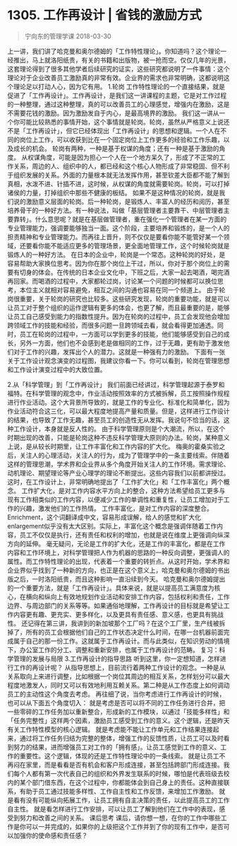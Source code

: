 # 1305. 工作再设计 | 省钱的激励方式
> 宁向东的管理学课
2018-03-30

上一讲，我们讲了哈克曼和奥尔德姆的「工作特性理论」。你知道吗？这个理论一经推出，马上就洛阳纸贵，有关的书籍和出版物，被一抢而空。仅仅几年的光景，这套理论得到了很多其他学者后续研究的证实，这些研究都说明了一件事情：这个理论对于企业改善员工激励真的非常有效。企业界的需求也非常明确，这都说明这个理论足以打动人心，因为它有用。
1.轮岗
工作特性理论的一个直接结果，就是促进了「工作再设计」。工作再设计，是我们这一讲课程的主题，它是对工作过程的一种整理，通过这种整理，真的可以改善员工的心理感觉，增强内在激励，这是不需要花钱的激励。因为激励发自于内心，是最高境界的激励。
我们这一讲从一个你可能比较熟悉的事情开始，这个事情就是轮岗。轮岗，虽然从严格意义上说还不是「工作再设计」，但它已经体现出「工作再设计」的思想和逻辑。一个人在不同的岗位上工作，可以收获到比在一个固定岗位上工作更多的经验和工作乐趣，以及成长的机会。
轮岗有两种，一种是基于权谋的角度；还有一种是基于激励的角度。
从权谋角度，可能是因为担心一个人在一个地方呆久了，形成了不正常的工作关系，周边的人、组织中的人，都已经和这个核心人物形成了非常稳固、但不利于组织发展的关系。外面的力量根本就无法发挥作用，甚至钦差大臣都不能了解到真相，水泼不进、针插不进，这时候，从权谋的角度就需要轮岗。轮岗，可以打掉诸侯的力量，打掉组织中那些不健康的板结。
如果不是这种情况的轮岗，就是我们说的激励意义层面的轮岗。后一种轮岗，是锻炼人、丰富人的经历和阅历，甚至培养骨干的一种好方法。有一种说法，叫做「基层管理者主要靠干、中层管理者主要靠转」。什么意思呢？就是在基层做管理者，重在强化一个管理者在某一方面的专业管理能力，强调要能够独当一面。这个阶段，主要培养和锻炼的，是一个人的担责精神和专业管理能力。而再往上晋升，则不仅仅是要看你能不能管好某一个领域，还要看你能不能适应更多的管理场景，更全面地管理工作，这个时候轮岗就是锻炼人的一种好方法。
在日本的企业中，轮岗是一个常态。这种轮岗的好处，是容易帮助大家换位思考。因为你在那个岗位上干过，所以，你对于那个岗位上的需要有切身的体会。在传统的日本企业文化中，下班之后，大家一起去喝酒，喝完酒再回家。而喝酒的过程中，大家都轮过岗，讨论某一个问题的时候都可以换位思考，本位主义就相对容易避免，相互之间的沟通也容易在同一个频道上。
由于轮岗很重要，关于轮岗的研究也比较多。这些研究发现，轮岗的重要功能，就是可以让员工对于整个组织的运作逻辑有更多的体会，也更了解，而且最重要的是，能够让员工自己感受到能力的指数性提升。因为在轮岗的过程中，员工会发现他会增加跨领域工作的技能和经验，而很多问题一旦跨领域去看，就会看得更加通透。同时，员工在轮岗的过程中，一方面可以学到更多的技能，他们能够感受到自己的成长，另外一方面，他们也不会感到老是做相同的工作，过于无趣，更有助于激发他们对于工作的兴趣，发挥出个人的潜力。这就是一种强有力的激励。
下面有一张关于工作设计观念演变的过程图，我建议你看一下。你可以看到，轮岗在管理思想和工作设计演变过程中的大致位置。

2.从「科学管理」到「工作再设计」
我们前面已经讲过，科学管理起源于泰罗和福特。在科学管理的观念中，作业活动按照效率的方式被拆解，员工按照操作规程进行作业活动。这个大背景所导致的，就是工作的专业化、标准化和简单化，因为作业活动符合这三化，可以最大程度地提高产量和质量。但是，这样进行工作设计的结果，也导致了工作无趣，甚至员工的创造性无从发挥。我说句不恰当的话，这种工作设计，本身就是反人性的。
由于科学管理原则是个大潮流，所以，在这个时期出现的改善，只能是轮岗这种不违反科学管理大原则的办法。轮岗，某种意义上说，是从较长时期里，让工作丰富化和工作内容的扩大化。
梅奥的霍桑实验之后，关注人的心理活动，关注人的行为，成为了管理学中的一条主要线索。伴随着这样的管理思潮，学术界和企业界从多个角度开始关注人的工作环境。需求理论、动机理论、期望理论等产业心理学的理论不断提出。这些内容我们以前都讲授过。这时，在工作设计上，非常明确地提出了「工作扩大化」和「工作丰富化」两个概念。
工作扩大化，是对工作内容水平方向上的整合，这种方法希望给员工更多与现有工作相类似的工作内容，以便减少工作的单调性和重复性，让员工增加对于工作的兴趣，激发他们的工作热情。
工作丰富化，是对工作内容的深度整合。Enrichment，这个词翻译成中文，容易形成误解，给人的感觉和扩大化enlargement似乎没有太大区别。实际上，丰富化这个概念是强调伴随着工作内容，员工不仅仅是执行，还有责任和权利的增加，也就是说在维度上更强调向纵深方向的延伸。
毫无疑问，无论是工作的扩大化，还是工作的丰富化，都是在工作内容和工作环境上，对科学管理把人作为机器的思路的一种反向调整，更强调人的属性。而工作特性理论的出现，代表着一个重要的转折点。从这时开始，学术界和企业界似乎找到了一种新的方向，也正是在这个意义上，哈克曼和奥尔德姆的书出版之后，一时洛阳纸贵，而且这种影响一直沿续到今天。
哈克曼和奥尔德姆提出的一个重要方法，就是「工作再设计」。具体来说，就是以提高员工满意度为核心，在横向和纵向上有效地规划作业活动和安排工作内容，包括权利和责任，工作边界、与周边部门的关系等等。如果通俗地理解，工作再设计的目标就是希望让工作内容更有趣、更充实、更多样化，以及更具有责任感、意义感，也更具有挑战性。
还记得在第三讲，我讲到的新加坡那个工厂吗？在这个工厂里，生产线被拆掉了，所有的员工会根据他们自己的工作状态决定什么时间，在哪一台机器前面完成属于自己的那一份工作。这就属于工作再设计。而与此类似，在知识劳动的情境下，办公室工作的分工、调整和重新安排，也属于工作再设计的范畴。
复习：科学管理的发展与局限
3.工作再设计的指导思路
听到这里，你一定想知道，怎样进行工作的再设计呢？
从指导思想上，目前流行着两种工作设计的观念。一种是从关系取向上来进行调整，比如根据一个岗位其周边的相互关系，怎样划分可以最大程度地激发人，同时又可以有效地利用互赖关系。第二种是从工作态度上如何调动员工的主动性这个角度去考虑。
再往细了说，当你考虑进行工作再设计的时候，也可以从下面五个角度切入：
就是考虑是否可以将不同的工作任务进行合并，把一些零碎的工作任务加以重新整合，形成新的工作模块，以通过「技能多样性」和「任务完整性」这样两个因素，激励员工感受到工作的意义。这个逻辑，还是昨天有关工作特性模型的核心逻辑。
就是考虑能不能让工作单元和工作结果连接起来，通过将工作任务归结为完整的整体，增强工作的反馈性质，让员工可以及时看到努力的结果，进而增强员工对工作的「拥有感」。让员工感觉到工作的意义、工作的重要性。这个逻辑，体现的还是工作特性理论中的一条线索。
就是让员工不再闷在家里，而是看看是否有机会和客户形成连接，甚至包括跨部门形成连接。我们每个人都有第一次代表自己的组织和外界发生联系的时候，哪怕是代表班级去校内的某个部门借东西，在这个过程中，你都能体会到自己身上的责任。这种直接联系，有助于员工通过技能多样性、工作自主性和工作反馈，来增加工作激励。
就是看有没有可能纵向拓展工作，让员工拥有自主决策的责任，以此提高员工的工作自主性。
就是看怎样进行工作安排，可以让员工了解到他们在工作中的表现，感受到努力和改善之间的关系。
课后思考
课后，请你想一想，在你的工作中哪些工作是你可以一并完成的，如果你的上级把这个工作并到了你的现有工作中，是否可以加强你的使命感和责任感？